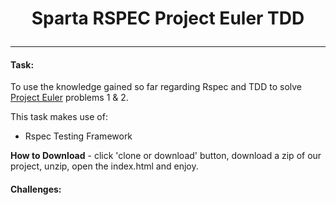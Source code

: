 # <p align="center"> Sparta RSPEC Project Euler TDD </p>
<hr>

#### Task:

To use the knowledge gained so far regarding Rspec and TDD to solve [Project Euler](https://projecteuler.net/archives) problems 1 & 2.

This task makes use of:

* Rspec Testing Framework


**How to Download** - click 'clone or download' button, download a zip of our project, unzip, open the index.html and enjoy.

#### Challenges:
